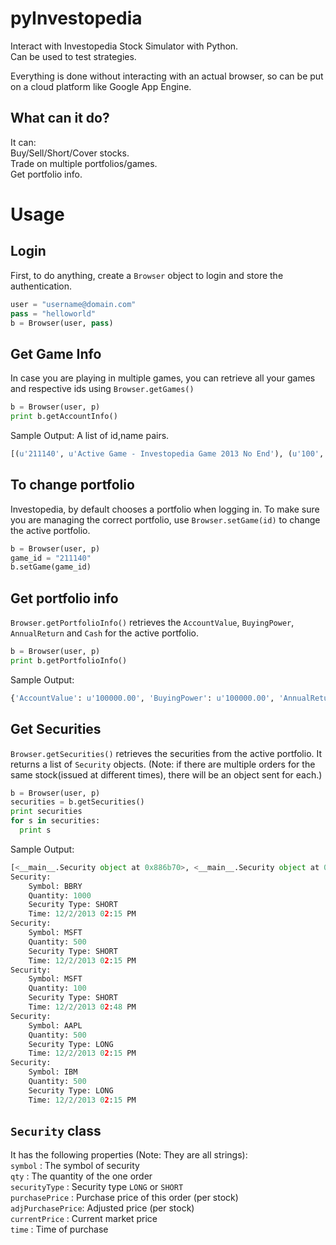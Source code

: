 pyInvestopedia
==============

Interact with Investopedia Stock Simulator with Python.  
Can be used to test strategies.

Everything is done without interacting with an actual browser, so can be put on a cloud platform like Google App Engine.


## What can it do?
It can:  
Buy/Sell/Short/Cover stocks.  
Trade on multiple portfolios/games.  
Get portfolio info.  


# Usage

## Login
First, to do anything, create a `Browser` object to login and store the authentication.

```python
user = "username@domain.com"
pass = "helloworld"
b = Browser(user, pass)
```

## Get Game Info
In case you are playing in multiple games, you can retrieve all your games and respective ids using `Browser.getGames()`

```python
b = Browser(user, p)
print b.getAccountInfo()
```

Sample Output:
A list of id,name pairs.
```python
[(u'211140', u'Active Game - Investopedia Game 2013 No End'), (u'100', u'Beginners')]
```

## To change portfolio
Investopedia, by default chooses a portfolio when logging in. To make sure you are managing the correct portfolio, use `Browser.setGame(id)` to change the active portfolio.

```python
b = Browser(user, p)
game_id = "211140"
b.setGame(game_id)
```

## Get portfolio info
`Browser.getPortfolioInfo()` retrieves the `AccountValue`, `BuyingPower`, `AnnualReturn` and `Cash` for the active portfolio.

```python
b = Browser(user, p)
print b.getPortfolioInfo()
```

Sample Output:
```python
{'AccountValue': u'100000.00', 'BuyingPower': u'100000.00', 'AnnualReturn': u'0.00 ', 'Cash': u'100000.00'}
```

## Get Securities
`Browser.getSecurities()` retrieves the securities from the active portfolio. It returns a list of `Security` objects. (Note: if there are multiple orders for the same stock(issued at different times), there will be an object sent for each.)

```python
b = Browser(user, p)
securities = b.getSecurities()
print securities
for s in securities:
  print s
```

Sample Output:  
```python
[<__main__.Security object at 0x886b70>, <__main__.Security object at 0x886c30>, <__main__.Security object at 0x8866b0>, <__main__.Security object at 0x6c7df0>, <__main__.Security object at 0x88b2b0>]
Security:
	Symbol: BBRY
	Quantity: 1000
	Security Type: SHORT
	Time: 12/2/2013 02:15 PM
Security:
	Symbol: MSFT
	Quantity: 500
	Security Type: SHORT
	Time: 12/2/2013 02:15 PM
Security:
	Symbol: MSFT
	Quantity: 100
	Security Type: SHORT
	Time: 12/2/2013 02:48 PM
Security:
	Symbol: AAPL
	Quantity: 500
	Security Type: LONG
	Time: 12/2/2013 02:15 PM
Security:
	Symbol: IBM
	Quantity: 500
	Security Type: LONG
	Time: 12/2/2013 02:15 PM
```

## `Security` class
It has the following properties (Note: They are all strings):  
`symbol`          : The symbol of security  
`qty`             : The quantity of the one order  
`securityType`    : Security type `LONG` or `SHORT`  
`purchasePrice`   : Purchase price of this order (per stock)  
`adjPurchasePrice`: Adjusted price (per stock)  
`currentPrice`    : Current market price  
`time`            : Time of purchase  

